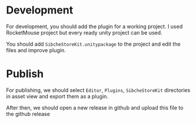 # Development

For development, you should add the plugin for a working project. I used RocketMouse project but every ready unity project can be used.

You should add `SibcheStoreKit.unitypackage` to the project and edit the files and improve plugin.

# Publish

For publishing, we should select `Editor`, `Plugins`, `SibcheStoreKit` directories in asset view and export them as a plugin.

After then, we should open a new release in github and upload this file to the github release